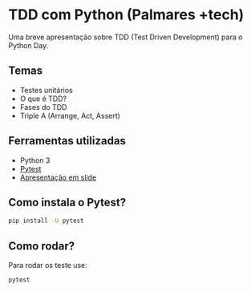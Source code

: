 # TDD com Python (Palmares +tech)
Uma breve apresentação sobre TDD (Test Driven Development) para o Python Day.

## Temas
- Testes unitários
- O que é TDD?
- Fases do TDD
- Triple A (Arrange, Act, Assert)

## Ferramentas utilizadas
- Python 3
- [Pytest](https://docs.pytest.org/en/stable/index.html)
- [Apresentação em slide](https://www.canva.com/design/DAGQZR4b-h8/QoR-SR5GIyNE7FxwK719pg/edit?utm_content=DAGQZR4b-h8&utm_campaign=designshare&utm_medium=link2&utm_source=sharebutton)

## Como instala o Pytest?
```bash
pip install -U pytest
```

## Como rodar?
Para rodar os teste use:
```bash
pytest
```